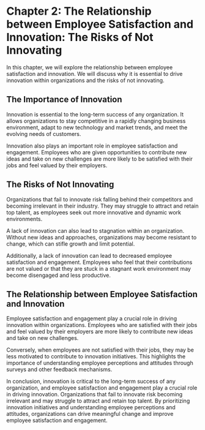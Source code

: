 Chapter 2: The Relationship between Employee Satisfaction and Innovation: The Risks of Not Innovating
=====================================================================================================

In this chapter, we will explore the relationship between employee satisfaction and innovation. We will discuss why it is essential to drive innovation within organizations and the risks of not innovating.

The Importance of Innovation
----------------------------

Innovation is essential to the long-term success of any organization. It allows organizations to stay competitive in a rapidly changing business environment, adapt to new technology and market trends, and meet the evolving needs of customers.

Innovation also plays an important role in employee satisfaction and engagement. Employees who are given opportunities to contribute new ideas and take on new challenges are more likely to be satisfied with their jobs and feel valued by their employers.

The Risks of Not Innovating
---------------------------

Organizations that fail to innovate risk falling behind their competitors and becoming irrelevant in their industry. They may struggle to attract and retain top talent, as employees seek out more innovative and dynamic work environments.

A lack of innovation can also lead to stagnation within an organization. Without new ideas and approaches, organizations may become resistant to change, which can stifle growth and limit potential.

Additionally, a lack of innovation can lead to decreased employee satisfaction and engagement. Employees who feel that their contributions are not valued or that they are stuck in a stagnant work environment may become disengaged and less productive.

The Relationship between Employee Satisfaction and Innovation
-------------------------------------------------------------

Employee satisfaction and engagement play a crucial role in driving innovation within organizations. Employees who are satisfied with their jobs and feel valued by their employers are more likely to contribute new ideas and take on new challenges.

Conversely, when employees are not satisfied with their jobs, they may be less motivated to contribute to innovation initiatives. This highlights the importance of understanding employee perceptions and attitudes through surveys and other feedback mechanisms.

In conclusion, innovation is critical to the long-term success of any organization, and employee satisfaction and engagement play a crucial role in driving innovation. Organizations that fail to innovate risk becoming irrelevant and may struggle to attract and retain top talent. By prioritizing innovation initiatives and understanding employee perceptions and attitudes, organizations can drive meaningful change and improve employee satisfaction and engagement.
